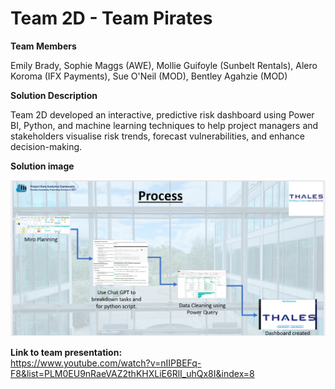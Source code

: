 # Team 2D - Team Pirates

**Team Members**   

Emily Brady, Sophie Maggs (AWE), Mollie Guifoyle (Sunbelt Rentals), Alero Koroma (IFX Payments), Sue O'Neil (MOD), Bentley Agahzie (MOD)

**Solution Description**

Team 2D developed an interactive, predictive risk dashboard using Power BI, Python, and machine learning techniques to help project managers and stakeholders visualise risk trends, forecast vulnerabilities, and enhance decision-making.

**Solution image**

![alt text](https://github.com/Projecting-Success-Solutions-Portal/Hack-24/blob/main/Challenge%202/Team%202D/Team%202D-Solution-Screenshot.png?raw=true)


**Link to team presentation:**   
https://www.youtube.com/watch?v=nIIPBEFq-F8&list=PLM0EU9nRaeVAZ2thKHXLiE6RlI_uhQx8I&index=8
